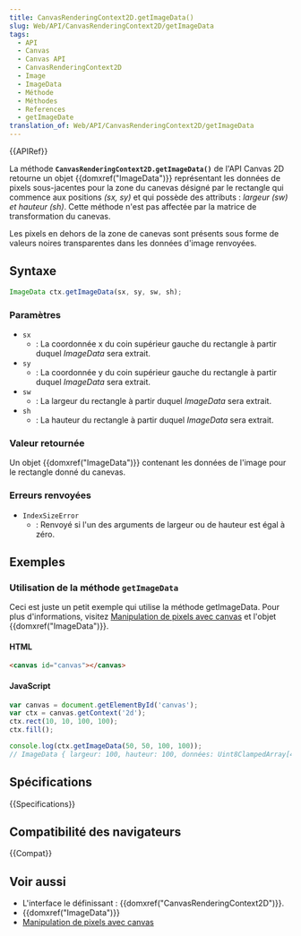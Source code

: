 ```yaml
---
title: CanvasRenderingContext2D.getImageData()
slug: Web/API/CanvasRenderingContext2D/getImageData
tags:
  - API
  - Canvas
  - Canvas API
  - CanvasRenderingContext2D
  - Image
  - ImageData
  - Méthode
  - Méthodes
  - References
  - getImageDate
translation_of: Web/API/CanvasRenderingContext2D/getImageData
---
```


{{APIRef}}

La méthode **`CanvasRenderingContext2D.getImageData()`** de l'API Canvas 2D retourne un objet {{domxref("ImageData")}} représentant les données de pixels sous-jacentes pour la zone du canevas désigné par le rectangle qui commence aux positions _(sx, sy)_ et qui possède des attributs : *largeur (sw) et hauteur (sh)*. Cette méthode n'est pas affectée par la matrice de transformation du canevas.

Les pixels en dehors de la zone de canevas sont présents sous forme de valeurs noires transparentes dans les données d'image renvoyées.

## Syntaxe

```js
ImageData ctx.getImageData(sx, sy, sw, sh);
```

### Paramètres

- `sx`
  - : La coordonnée x du coin supérieur gauche du rectangle à partir duquel _ImageData_ sera extrait.
- `sy`
  - : La coordonnée y du coin supérieur gauche du rectangle à partir duquel *ImageData* sera extrait.
- `sw`
  - : La largeur du rectangle à partir duquel *ImageData* sera extrait.
- `sh`
  - : La hauteur du rectangle à partir duquel *ImageData* sera extrait.

### Valeur retournée

Un objet {{domxref("ImageData")}} contenant les données de l'image pour le rectangle donné du canevas.

### Erreurs renvoyées

- `IndexSizeError`
  - : Renvoyé si l'un des arguments de largeur ou de hauteur est égal à zéro.

## Exemples

### Utilisation de la méthode `getImageData`

Ceci est juste un petit exemple qui utilise la méthode getImageData. Pour plus d'informations, visitez [Manipulation de pixels avec canvas](/fr/docs/Tutoriel_canvas/Pixel_manipulation_with_canvas) et l'objet {{domxref("ImageData")}}.

#### HTML

```html
<canvas id="canvas"></canvas>
```

#### JavaScript

```js
var canvas = document.getElementById('canvas');
var ctx = canvas.getContext('2d');
ctx.rect(10, 10, 100, 100);
ctx.fill();

console.log(ctx.getImageData(50, 50, 100, 100));
// ImageData { largeur: 100, hauteur: 100, données: Uint8ClampedArray[40000] }
```

## Spécifications

{{Specifications}}

## Compatibilité des navigateurs

{{Compat}}

## Voir aussi

- L'interface le définissant : {{domxref("CanvasRenderingContext2D")}}.
- {{domxref("ImageData")}}
- [Manipulation de pixels avec canvas](/fr/docs/Tutoriel_canvas/Pixel_manipulation_with_canvas)
